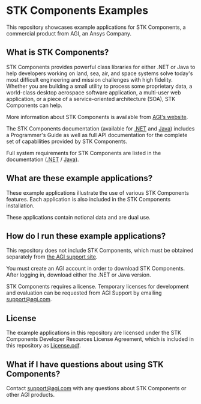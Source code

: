 # STK Components Examples

This repository showcases example applications for STK Components, a commercial product from AGI, an Ansys Company.

## What is STK Components?

STK Components provides powerful class libraries for either .NET or Java to help developers working on land, sea, air, and space systems solve today's most difficult engineering and mission challenges with high fidelity. Whether you are building a small utility to process some proprietary data, a world-class desktop aerospace software application, a multi-user web application, or a piece of a service-oriented architecture (SOA), STK Components can help.

More information about STK Components is available from [AGI's website](https://www.agi.com).

The STK Components documentation (available for [.NET](https://help.agi.com/AGIComponents/html/Welcome.htm) and [Java](https://help.agi.com/AGIComponentsJava/html/Welcome.htm)) includes a Programmer's Guide as well as full API documentation for the complete set of capabilities provided by STK Components.

Full system requirements for STK Components are listed in the documentation ([.NET](https://help.agi.com/AGIComponents/html/SystemRequirements.htm) / [Java](https://help.agi.com/AGIComponentsJava/html/SystemRequirements.htm)).

## What are these example applications?

These example applications illustrate the use of various STK Components features. Each application is also included in the STK Components installation.

These applications contain notional data and are dual use.

## How do I run these example applications?

This repository does not include STK Components, which must be obtained separately from [the AGI support site](https://support.agi.com/downloads/?t=3).

You must create an AGI account in order to download STK Components. After logging in, download either the .NET or Java version.

STK Components requires a license. Temporary licenses for development and evaluation can be requested from AGI Support by emailing [support@agi.com](support@agi.com).

## License

The example applications in this repository are licensed under the STK Components Developer Resources License Agreement, which is included in this repository as [License.pdf](License.pdf).

## What if I have questions about using STK Components?

Contact [support@agi.com](support@agi.com) with any questions about STK Components or other AGI products.

